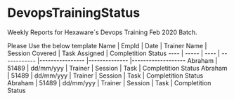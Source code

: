 # DevopsTrainingStatus
Weekly Reports for Hexaware´s Devops Training Feb 2020 Batch.

Please Use the below template
Name | EmpId | Date | Trainer Name | Session Covered | Task Assigned | Completition Status 
---- | ----- | ---- | ------------ |---------------- |-------------- |------------------- 
Abraham | 51489 | dd/mm/yyy | Trainer | Session | Task | Completition Status 
Abraham | 51489 | dd/mm/yyy | Trainer | Session | Task | Completition Status 
Abraham | 51489 | dd/mm/yyy | Trainer | Session | Task | Completition Status 
